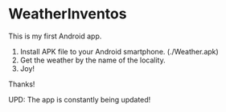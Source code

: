 # WeatherInventos
This is my first Android app.

1. Install APK file to your Android smartphone. (./Weather.apk)
2. Get the weather by the name of the locality.
3. Joy!

Thanks!

UPD: The app is constantly being updated!
